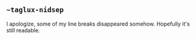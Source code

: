 ## `~taglux-nidsep`
I apologize, some of my line breaks disappeared somehow.  Hopefully it's still readable.